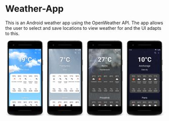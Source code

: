 # Weather-App

This is an Android weather app using the OpenWeather API. The app allows the user to select and save locations to view weather for and the UI adapts to this.

![image](screenshots.png)

